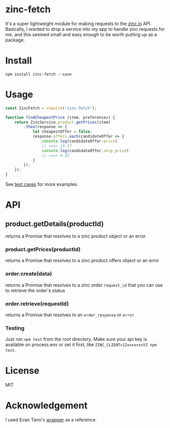 
zinc-fetch
==========

It's a super lightweight module for making requests to the [zinc.io](http://docs.zincapi.com/) API. Basically, I wanted to drop a service into my app to handle zinc requests for me, and this seemed small and easy enough to be worth putting up as a package.

# Install

`npm install zinc-fetch --save`


# Usage

```javascript
const ZincFetch = require('zinc-fetch');

function findCheapestPrice (item, preferences) {
    return ZincService.product.getPrices(item)
        .then(response => {
            let cheapestOffer = false;
            response.offers.each(candidateOffer => {
                console.log(candidateOffer.price)
                // ===> 13.37
                console.log(candidateOffer.ship_price)
                // ===> 4.22
            }
        });
    });
}
```

See [test cases](https://github.com/brianpgerson/zinc-wrapper/blob/master/test/zinc-fetch.test.js) for more examples.


# API

## product.getDetails(productId)

returns a Promise that resolves to a zinc product object or an error

### product.getPrices(productId)

returns a Promise that resolves to a zinc product offers object or an error

### order.create(data)

returns a Promise that resolves to a zinc order `request_id` that you can use to retrieve the order's status

### order.retrieve(requestId)

returns a Promise that resolves to an `order_response` or `error`

### Testing

Just run `npm test` from the root directory. Make sure your api key is available on process.env or set it first, like `ZINC_CLIENT=12xxxxxxxYZ npm test`.


# License

MIT


# Acknowledgement

I used Evan Tann's [wrapper](https://github.com/egtann/zinc) as a reference.

